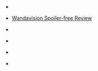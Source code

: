 
- [](/2021/03/1375538318578966528/)

- [Wandavision Spoiler-free Review](/2021/03/wandavision/)

- [](/2021/02/1364758520885772288/)

- [](/2021/01/1349377300593197057/)

- [](/2020/12/gg2qxa4/)

- [](/2020/06/hb5jfo/)
